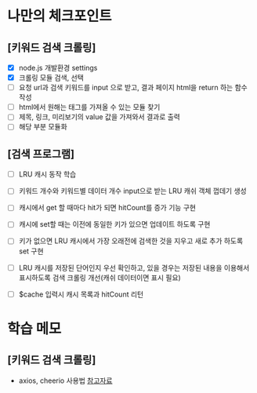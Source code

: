 # 나만의 체크포인트

## [키워드 검색 크롤링]

- [x] node.js 개발환경 settings
- [x] 크롤링 모듈 검색, 선택
- [ ] 요청 url과 검색 키워드를 input 으로 받고, 결과 페이지 html을 return 하는 함수 작성
- [ ] html에서 원해는 태그를 가져올 수 있는 모듈 찾기
- [ ] 제목, 링크, 미리보기의 value 값을 가져와서 결과로 출력
- [ ] 해당 부분 모듈화

## [검색 프로그램]

- [ ] LRU 캐시 동작 학습
- [ ] 키워드 개수와 키워드별 데이터 개수 input으로 받는 LRU 캐쉬 객체 껍데기 생성
- [ ] 캐시에서 get 할 때마다 hit가 되면 hitCount를 증가 기능 구현
- [ ] 캐시에 set할 때는 이전에 동일한 키가 있으면 업데이트 하도록 구현
- [ ] 키가 없으면 LRU 캐시에서 가장 오래전에 검색한 것을 지우고 새로 추가 하도록 set 구현
- [ ] LRU 캐시를 저장된 단어인지 우선 확인하고, 있을 경우는 저장된 내용을 이용해서 표시하도록 검색 크롤링 개선(캐쉬 데이터이면 표시 필요)
- [ ] $cache 입력시 캐시 목록과 hitCount 리턴



# 학습 메모

## [키워드 검색 크롤링]

- axios, cheerio 사용법 [참고자료](https://www.youtube.com/watch?v=xbehh8lWy_A)
